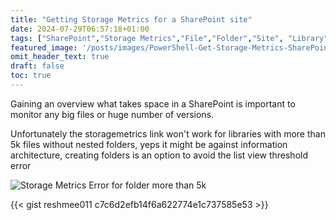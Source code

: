 ```yaml
---
title: "Getting Storage Metrics for a SharePoint site"
date: 2024-07-29T06:57:18+01:00
tags: ["SharePoint","Storage Metrics","File","Folder","Site", "Library" ]
featured_image: '/posts/images/PowerShell-Get-Storage-Metrics-SharePoint-Site/StorageMetrics_Script_Output.png'
omit_header_text: true
draft: false
toc: true
---
```


Gaining an overview what takes space in a SharePoint is important to monitor any big files or huge number of versions.

Unfortunately the storagemetrics link won't work for libraries with more than 5k files without nested folders, yeps it might be against information architecture, creating folders is an option to avoid the list view threshold error

![Storage Metrics Error for folder more than 5k](../images/PowerShell-Get-Storage-Metrics-SharePoint-Site/Error_StorageMetrics_folder_morethan5k.png)

{{< gist reshmee011 c7c6d2efb14f6a622774e1c737585e53 >}}